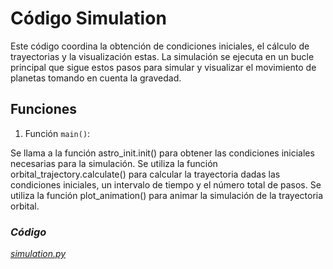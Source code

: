 # Código Simulation

Este código coordina la obtención de condiciones iniciales, el cálculo de trayectorias y la visualización estas. La simulación se ejecuta en un bucle principal que sigue estos pasos para simular y visualizar el movimiento de planetas tomando en cuenta la gravedad.



##  Funciones

1.   Función `main()`:

Se llama a la función astro_init.init() para obtener las condiciones iniciales necesarias para la simulación. Se utiliza la función orbital_trajectory.calculate() para calcular la trayectoria dadas las condiciones iniciales, un intervalo de tiempo y el número total de pasos. Se utiliza la función plot_animation() para animar la simulación de la trayectoria orbital.



### *Código*

[*simulation.py*](../../../components/compute_traj/simulation.py)